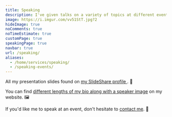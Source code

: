 ```yaml
---
title: Speaking
description: I've given talks on a variety of topics at different events. 💬️
image: https://i.imgur.com/vv51StT.jpg?2
hideImage: true
noComments: true
noTimeEstimate: true
customPage: true
speakingPage: true
navbar: true
url: /speaking/
aliases:
  - /home/services/speaking/
  - /speaking-events/
---
```


All my presentation slides found on <a href="https://www.slideshare.net/fvcproductions" target="_blank" rel="noopener">my SlideShare profile <i class="fab fa-slideshare"></i></a>. 📎

You can find [different lengths of my bio along with a speaker image](/about/#bio) on my website. 🖼️

If you'd like me to speak at an event, don't hesitate to [contact me](/contact). 📨
